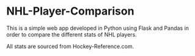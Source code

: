 # NHL-Player-Comparison

This is a simple web app developed in Python using Flask and Pandas in order to compare the different stats of NHL players.

All stats are sourced from Hockey-Reference.com.
